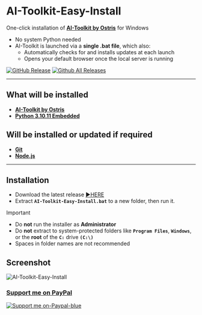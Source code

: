 # AI-Toolkit-Easy-Install

One-click installation of [**AI-Toolkit by Ostris**](https://github.com/ostris/ai-toolkit) for Windows  
- No system Python needed  
- AI-Toolkit is launched via a **single .bat file**, which also:  
  - Automatically checks for and installs updates at each launch  
  - Opens your default browser once the local server is running  

[![GitHub Release](https://img.shields.io/github/v/release/Tavris1/AI-Toolkit-Easy-Install)](https://github.com/Tavris1/AI-Toolkit-Easy-Install/releases/latest/download/AI-Toolkit-Easy-Install.zip)
[![Github All Releases](https://img.shields.io/github/downloads/Tavris1/AI-Toolkit-Easy-Install/total)]()

---

## What will be installed  
- [**AI-Toolkit by Ostris**](https://github.com/ostris/ai-toolkit)  
- [**Python 3.10.11 Embedded**](https://www.python.org/downloads/release/python-31011/)

## Will be installed or updated if required 
- [**Git**](https://git-scm.com/)  
- [**Node.js**](https://nodejs.org/en)  

---
## Installation  
- Download the latest release [:arrow_forward:HERE](https://github.com/Tavris1/AI-Toolkit-Easy-Install/releases/latest/download/AI-Toolkit-Easy-Install.zip)  
- Extract **`AI-Toolkit-Easy-Install.bat`** to a new folder, then run it.  
> [!IMPORTANT]
> - Do **not** run the installer as **Administrator**
> - Do **not** extract to system-protected folders like **`Program Files`**, **`Windows`**, or the **root** of the **`C:`** drive **`(C:\)`**  
> - Spaces in folder names are not recommended  

## Screenshot  
![AI-Toolkit-Easy-Install](https://github.com/user-attachments/assets/f056eb01-1daf-4607-9eaf-32a6c3d856b2)  

### [Support me on PayPal](https://paypal.me/tavris1)
[![Support me on-Paypal-blue](https://github.com/user-attachments/assets/c1a767b0-f3d9-48c7-877b-12653d2f9ac7)](https://paypal.me/tavris1)  

